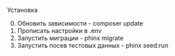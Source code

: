 Установка

0. Обновить зависимости - composer update
1. Прописать настройки в .env
2. Запустить миграции - phinx migrate
3. Запустить посев тестовых данных - phinx seed:run